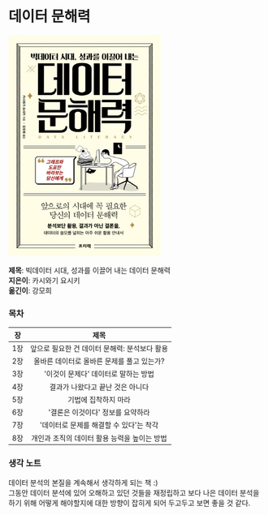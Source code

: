 # 데이터 문해력

![book](./images/book.jpg)  
  
**제목**: 빅데이터 시대, 성과를 이끌어 내는 데이터 문해력  
**지은이**: 카시와기 요시키  
**옮긴이**: 강모희

### 목차

|장   | 제목                |
|:---:|:-------------------:|
|1장  | 앞으로 필요한 건 데이터 문해력: 분석보다 활용  | 
|2장  | 올바른 데이터로 올바른 문제를 풀고 있는가?  | 
|3장  | '이것이 문제다' 데이터로 말하는 방법 |
|4장  | 결과가 나왔다고 끝난 것은 아니다  |
|5장  | 기법에 집착하지 마라  |
|6장  | '결론은 이것이다' 정보를 요약하라  |
|7장  | '데이터로 문제를 해결할 수 있다'는 착각  |
|8장  | 개인과 조직의 데이터 활용 능력을 높이는 방법  |

### 생각 노트  

데이터 분석의 본질을 계속해서 생각하게 되는 책 :)  
그동안 데이터 분석에 있어 오해하고 있던 것들을 재정립하고 보다 나은 데이터 분석을 하기 위해 어떻게 해야할지에 대한
방향이 잡히게 되어 두고두고 보면 좋을 것 같다.
